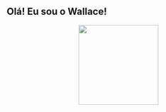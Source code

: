 ## Olá! Eu sou o Wallace!

<div align="center">
  <a href="https://github.com/wallacetrick>
  <img height="180em" src="https://github-readme-stats.vercel.app/api?username=wallacetrick&show_icons=true&theme=dracula&include_all_commits=true&count_private=true"/>
  <img height="180em" src="https://github-readme-stats.vercel.app/api/top-langs/?username=wallacetrick&layout=compact&langs_count=7&theme=dracula"/>
</div>
